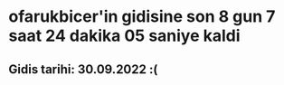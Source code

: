 # ofarukbicer'in gidisine son 8 gun 7 saat 24 dakika 05 saniye kaldi

## Gidis tarihi: 30.09.2022 :(